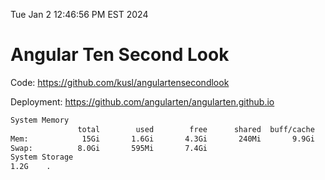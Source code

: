 Tue Jan  2 12:46:56 PM EST 2024

# Angular Ten Second Look

Code: https://github.com/kusl/angulartensecondlook

Deployment: https://github.com/angularten/angularten.github.io

```bash
System Memory
               total        used        free      shared  buff/cache   available
Mem:            15Gi       1.6Gi       4.3Gi       240Mi       9.9Gi        13Gi
Swap:          8.0Gi       595Mi       7.4Gi
System Storage
1.2G	.
```
